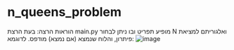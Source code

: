 # n_queens_problem
הוראות הרצה:
בעת הרצת main.py מופיע תפריט ובו ניתן לבחור N ואלגוריתם למציאת פיתרון, 
והלוח שנמצא (אם נמצא) מודפס.
לדוגמא:
![image](https://user-images.githubusercontent.com/73890534/158260736-7333f81c-4a2c-41a6-8f3f-50716928096d.png)
